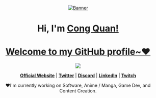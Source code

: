 <p align="center">
  <a href="#"><img src="https://i.pinimg.com/564x/f0/1d/9c/f01d9cb459600f5f7bbeb6816a7d9f29.jpg" alt="Banner"></a>
</p>

<h1 align="center">Hi, I'm <a href="#"Cong Quan</a>Cong Quan!</h1>
<h1 align="center">Welcome to my GitHub profile~❤</h1>

<p align="center">
  <a href="#"><img src="https://i.pinimg.com/564x/af/2e/62/af2e6218fe3c3cb020d153553d082b3f.jpg"></a>
</p>

<p align="center">
  <strong><a href="#">Official Website</a></strong> |
  <strong><a href="#">Twitter</a></strong> |
  <strong><a href="#">Discord</a></strong> |
  <strong><a href="#">LinkedIn</a></strong> |
  <strong><a href="#">Twitch</a></strong>
</p>

<p align="center">❤I'm currently working on Software, Anime / Manga, Game Dev, and Content Creation.</p>

<!--
**edisonlee55/edisonlee55** is a ✨ _special_ ✨ repository because its `README.md` (this file) appears on your GitHub profile.

Here are some ideas to get you started:

- 🔭 I’m currently working on ...
- 🌱 I’m currently learning ...
- 👯 I’m looking to collaborate on ...
- 🤔 I’m looking for help with ...
- 💬 Ask me about ...
- 📫 How to reach me: ...
- 😄 Pronouns: ...
- ⚡ Fun fact: ...
-->
